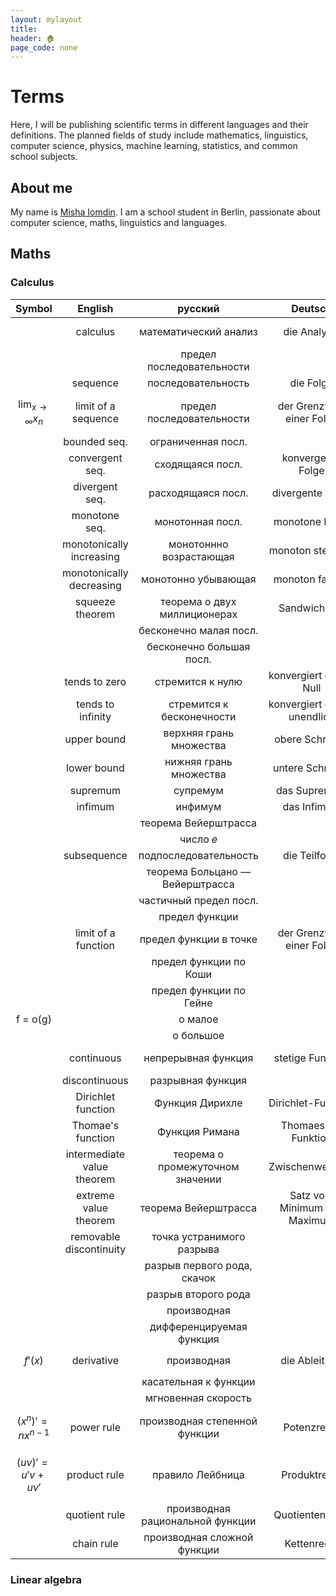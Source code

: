 ```yaml
---
layout: mylayout
title:
header: 🏠︎
page_code: none
---
```


# Terms

Here, I will be publishing scientific terms in different languages and their definitions.
The planned fields of study include mathematics, linguistics, computer science, physics, machine learning, statistics, and common school subjects.

## About me
My name is [Misha Iomdin](https://mishaiomdin.github.io/). I am a school student in Berlin, passionate about computer science, maths, linguistics and languages.

## Maths

### Calculus

|          Symbol         |           English           |              русский             |            Deutsch           |        עברית        |
|:-----------------------:|:---------------------------:|:--------------------------------:|:----------------------------:|:-------------------:|
|                         |           calculus          |       математический анализ      |         die Analysis         | חשבון אינפיניטסימלי |
|                         |                             |     предел последовательности    |                              |                     |
|                         |           sequence          |        последовательность        |           die Folge          |         סדרה        |
| $$\lim_{x\to\infty} x_n$$ |     limit of a sequence     |     предел последовательности    |   der Grenzwert einer Folge  |     גבול של סדרה    |
|                         |         bounded seq.        |        ограниченная посл.        |                              |                     |
|                         |       convergent seq.       |         сходящаяся посл.         |       konvergente Folge      |     סדרה מתכנסת     |
|                         |        divergent seq.       |        расходящаяся посл.        |       divergente Folge       |     סדרה מתבדרת     |
|                         |        monotone seq.        |         монотонная посл.         |        monotone Folge        |                     |
|                         |   monotonically increasing  |      монотоннно возрастающая     |       monoton steigend       |                     |
|                         |   monotonically decreasing  |        монотонно убывающая       |        monoton fallend       |                     |
|                         |       squeeze theorem       |   теорема о двух миллиционерах   |         Sandwichsatz         |    כלל הסנדוויץ'    |
|                         |                             |      бесконечно малая посл.      |                              |                     |
|                         |                             |     бесконечно большая посл.     |                              |                     |
|                         |        tends to zero        |         стремится к нулю         |    konvergiert gegen Null    |      שואף לאפס      |
|                         |      tends to infinity      |     стремится к бесконечности    |  konvergiert gegen unendlich |                     |
|                         |         upper bound         |      верхняя грань множества     |        obere Schranke        |      חסם עליון      |
|                         |         lower bound         |      нижняя грань множества      |        untere Schranke       |      חסם תחתון      |
|                         |           supremum          |             супремум             |         das Supremum         |       סוּפְּרִמוּם       |
|                         |           infimum           |              инфимум             |          das Infimum         |       אִינְפִימוּם      |
|                         |                             |       теорема Вейерштрасса       |                              |                     |
|                         |                             |              число 𝑒             |                              |                     |
|                         |         subsequence         |       подпоследовательность      |         die Teilfolge        |       תת-סדרה       |
|                         |                             |  теорема Больцано — Вейерштрасса |                              |                     |
|                         |                             |      частичный предел посл.      |                              |                     |
|                         |                             |          предел функции          |                              |                     |
|                         |     limit of a function     |      предел функции в точке      |   der Grenzwert einer Folge  |   גבול של פונקציה   |
|                         |                             |      предел функции по Коши      |                              |                     |
|                         |                             |      предел функции по Гейне     |                              |                     |
|         f = o(g)        |                             |              о малое             |                              |                     |
|                         |                             |             о большое            |                              |                     |
|                         |          continuous         |        непрерывная функция       |       stetige Funktion       |    פונקציה רציפה    |
|                         |        discontinuous        |         разрывная функция        |                              |                     |
|                         |      Dirichlet function     |          Функция Дирихле         |      Dirichlet-Funktion      |   פונקציית דיריכלה  |
|                         |      Thomae's function      |          Функция Римана          |      Thomaesche Funktion     |    פונקציית רימן    |
|                         |  intermediate value theorem | теорема о промежуточном значении |       Zwischenwertsatz       |   משפט ערך הביניים  |
|                         |    extreme value theorem    |       теорема Вейерштрасса       | Satz vom Minimum und Maximum |   משפטי ויירשטראס   |
|                         |   removable discontinuity   |     точка устранимого разрыва    |                              |                     |
|                         |                             |    разрыв первого рода, скачок   |                              |                     |
|                         |                             |        разрыв второго рода       |                              |                     |
|                         |                             |            производная           |                              |                     |
|                         |                             |     дифференцируемая функция     |                              |                     |
| $$f'(x)$$                 |          derivative         |            производная           |         die Ableitung        |        נגזרת        |
|                         |                             |       касательная к функции      |                              |                     |
|                         |                             |        мгновенная скорость       |                              |                     |
| $$(x^n)' = nx^{n-1}$$     |          power rule         |   производная степенной функции  |          Potenzregel         |                     |
| $$(uv)' = u'v + uv'$$     |         product rule        |         правило Лейбница         |         Produktregel         |     כלל לייבניץ     |
|                         |        quotient rule        | производная рациональной функции |        Quotientenregel       |                     |
|                         |          chain rule         |    производная сложной функции   |          Kettenregel         |      כלל השרשרת     |


### Linear algebra
